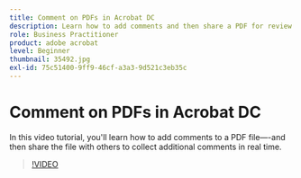 ```yaml
---
title: Comment on PDFs in Acrobat DC
description: Learn how to add comments and then share a PDF for review with others
role: Business Practitioner
product: adobe acrobat
level: Beginner
thumbnail: 35492.jpg
exl-id: 75c51400-9ff9-46cf-a3a3-9d521c3eb35c
---
```

# Comment on PDFs in Acrobat DC

In this video tutorial, you'll learn how to add comments to a PDF file—-and then share the file with others to collect additional comments in real time.

>[!VIDEO](https://video.tv.adobe.com/v/35492?hidetitle=true)
